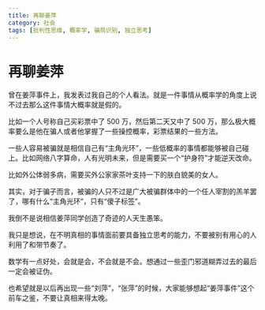 ```yaml
---
title: 再聊姜萍
category: 社会
tags: [批判性思维, 概率学, 骗局识别, 独立思考]
---
```

# 再聊姜萍
曾在姜萍事件上，我发表过我自己的个人看法。就是一件事情从概率学的角度上说不过去那么这件事情大概率就是假的。

比如一个人号称自己买彩票中了 500 万，然后第二天又中了 500 万，那么极大概率要么是他在骗人或者他掌握了一些操控概率，彩票结果的一些方法。

一些人容易被骗就是相信自己有“主角光环”，一些低概率的事情都能够被自己碰上。比如网络八字算命，人有光明未来，但是需要买一个“护身符”才能逆天改命。

比如外公体弱多病，需要买外公家家茶叶支持一下的肤白貌美的女人。

其实，对于骗子而言，被骗的人只不过是广大被骗群体中的一个任人宰割的羔羊罢了，哪有什么“主角光环”，只有“傻子标签”。

我倒不是说相信姜萍同学创造了奇迹的人天生愚笨。

我只是想说，在不明真相的事情面前要具备独立思考的能力，不要被别有用心的人利用了和带节奏了。

数学有一点好处，会就是会，不会就是不会。想通过一些歪门邪道糊弄过去的最后一定会被证伪。

也希望就是以后再出现一些“刘萍”，“张萍”的时候，大家能够想起“姜萍事件”这个前车之鉴，不要让真相来得太晚。